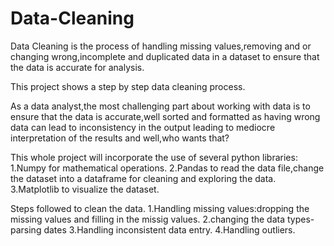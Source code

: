# Data-Cleaning
Data Cleaning is the process of handling missing values,removing and or changing wrong,incomplete and duplicated data in a dataset to ensure that the data is accurate for analysis.

This project shows a step by step data cleaning process.

As a data analyst,the most challenging part about working with data is to ensure that the data is accurate,well sorted and formatted as having wrong data can lead to inconsistency in the output leading to mediocre interpretation of the results and well,who wants that?

This whole project will incorporate the use of several python libraries:
      1.Numpy for mathematical operations. 
      2.Pandas to read the data file,change the dataset into a dataframe for cleaning and exploring the data. 
      3.Matplotlib to visualize the dataset.

Steps followed to clean the data.
    1.Handling missing values:dropping the missing values and filling in the missig values.
    2.changing the data types-parsing dates
    3.Handling inconsistent data entry.
    4.Handling outliers.
